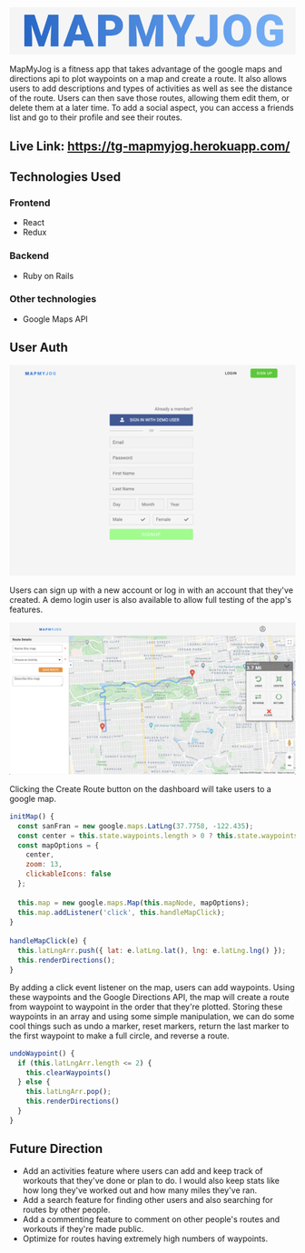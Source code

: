 <p align="center"><img width="" height="" src="https://raw.githubusercontent.com/thomaslgrega/MapMyJog/master/app/assets/images/github_photos/mapmyjog_logo.png"></p>

MapMyJog is a fitness app that takes advantage of the google maps and directions api to plot waypoints on a map and create a route. It also allows users to add descriptions and types of activities as well as see the distance of the route. Users can then save those routes, allowing them edit them, or delete them at a later time. To add a social aspect, you can access a friends list and go to their profile and see their routes.

## Live Link: https://tg-mapmyjog.herokuapp.com/

## Technologies Used
### Frontend
* React
* Redux

### Backend
* Ruby on Rails

### Other technologies
* Google Maps API

## User Auth

<p align="left"><img width="" height="" src="https://raw.githubusercontent.com/thomaslgrega/MapMyJog/master/app/assets/images/github_photos/user_auth.png"></p>

Users can sign up with a new account or log in with an account that they've created. A demo login user is also available to allow full testing of the app's features.

<p align="left"><img width="" height="" src="https://raw.githubusercontent.com/thomaslgrega/MapMyJog/master/app/assets/images/github_photos/maps.png"></p>

Clicking the Create Route button on the dashboard will take users to a google map. 

```javascript
initMap() {
  const sanFran = new google.maps.LatLng(37.7758, -122.435);
  const center = this.state.waypoints.length > 0 ? this.state.waypoints[0] : sanFran
  const mapOptions = {
    center,
    zoom: 13,
    clickableIcons: false
  };

  this.map = new google.maps.Map(this.mapNode, mapOptions);
  this.map.addListener('click', this.handleMapClick);
}

handleMapClick(e) {
  this.latLngArr.push({ lat: e.latLng.lat(), lng: e.latLng.lng() });
  this.renderDirections();
} 
```

By adding a click event listener on the map, users can add waypoints. Using these waypoints and the Google Directions API, the map will create a route from waypoint to waypoint in the order that they're plotted. Storing these waypoints in an array and using some simple manipulation, we can do some cool things such as undo a marker, reset markers, return the last marker to the first waypoint to make a full circle, and reverse a route. 

```javascript
undoWaypoint() {
  if (this.latLngArr.length <= 2) {
    this.clearWaypoints()
  } else {
    this.latLngArr.pop();
    this.renderDirections()
  }
}
```

## Future Direction

- Add an activities feature where users can add and keep track of workouts that they've done or plan to do. I would also keep stats like how long they've worked out and how many miles they've ran.
- Add a search feature for finding other users and also searching for routes by other people.
- Add a commenting feature to comment on other people's routes and workouts if they're made public.
- Optimize for routes having extremely high numbers of waypoints.
